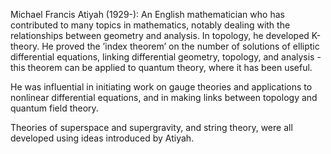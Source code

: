 Michael Francis Atiyah (1929-): An English mathematician who has
contributed to many topics in mathematics, notably dealing with the
relationships between geometry and analysis. In topology, he developed
K-theory. He proved the ’index theorem’ on the number of solutions of
elliptic differential equations, linking differential geometry,
topology, and analysis - this theorem can be applied to quantum theory,
where it has been useful.

He was influential in initiating work on gauge theories and applications
to nonlinear differential equations, and in making links between
topology and quantum field theory.

Theories of superspace and supergravity, and string theory, were all
developed using ideas introduced by Atiyah.
